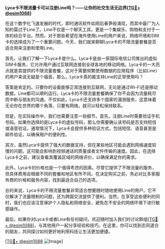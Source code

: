 **Lyca卡不限流量卡可以注册Line吗？——让你的社交生活无边界[[TG💪+ @esim1088](https://t.me/s/esim1088)]**

在这个数字化飞速发展的时代，即时通讯软件如雨后春笋般涌现，而其中最广为人知的莫过于Line了。Line不仅是一个聊天工具，更是一个集娱乐、购物和支付于一体的综合平台。然而，对于那些希望在海外使用Line的用户来说，网络环境和SIM卡的选择成为了一个重要问题。今天，我们就来聊聊Lyca卡的不限流量套餐是否适合用来注册和使用Line。

首先，让我们了解一下Lyca卡是什么。Lyca卡是由一家国际电信公司推出的虚拟SIM卡服务，它允许用户通过互联网连接到全球各地的移动网络。Lyca卡的一大亮点就是其提供的不限流量套餐，这对于需要频繁使用数据的应用程序（比如Line）的用户来说无疑是个福音。那么，Lyca卡真的能支持Line的正常使用吗？

答案是肯定的。只要你的设备能够正常连接到互联网，无论是通过Wi-Fi还是移动数据，Line都可以顺利运行。Lyca卡的不限流量套餐确保了你不会因为流量耗尽而中断与朋友的沟通。不仅如此，Lyca卡还支持多个国家的漫游服务，这意味着无论你在世界的哪个角落，只要有网络，就可以轻松保持联系。

但是，在实际操作中，我们也需要注意一些细节。首先，注册Line时需要验证手机号码。如果你选择的是Lyca卡的虚拟号码，那么你需要确认该号码是否支持短信或语音验证。通常情况下，Lyca卡会提供多种验证方式，包括短信、语音甚至是邮件验证，以确保用户的便利性。

其次，虽然Lyca卡提供了强大的数据支持，但在某些地区可能会遇到网络速度较慢的问题。这可能会影响到视频通话的质量或者文件传输的速度。因此，在选择Lyca卡之前，建议查看其覆盖区域的网络评价，以确保满足你的需求。

此外，Lyca卡的价格也是一个值得考虑的因素。尽管它提供了不限流量的服务，但具体费用会根据不同的套餐和地区有所不同。在决定购买之前，务必对比多家服务商的价格和服务内容，找到最适合自己的选项。

总的来说，Lyca卡的不限流量套餐非常适合想要随时随地使用Line的用户。它不仅解决了流量限制的问题，还为跨国交流提供了便利。当然，在享受这些便利的同时，我们也应该注意保护个人隐私和网络安全，避免在不安全的网络环境下进行敏感操作。

最后，如果你对Lyca卡或者Line有任何疑问，欢迎随时加入我们的讨论群组[[TG💪+ @esim1088](https://t.me/s/esim1088)]，与其他用户一起分享经验和技巧。在这里，你可以找到志同道合的朋友，共同探讨如何更好地利用科技让生活更加便捷。

[[TG💪+ @esim1088](https://t.me/s/esim1088) ![Image](https://i.postimg.cc/4NQfJmqS/Snipaste-2025-05-13-00-14-12.png)]